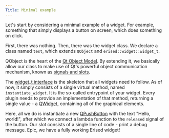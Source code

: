 ```yaml
---
Title: Minimal example
---
```


Let's start by considering a minimal example of a widget. For example, something that simply displays a button on screen, which does something on click.

First, there was nothing. Then, there was the widget class. We declare a class named `test`, which extends `QObject` and `erised::widget::widget_t`.

QObject is the heart of the [Qt Object Model](https://doc.qt.io/qt-5/object.html). By extending it, we basically allow our class to make use of Qt's powerful object communication mechanism, known as [signals and slots](https://doc.qt.io/qt-5/signalsandslots.html).

The [widget_t interface](https://github.com/invakid404/erised/blob/main/widget/interface.h) is the skeleton that all widgets need to follow. As of now, it simply consists of a single virtual method, named `instantiate_widget`. It is the so-called entrypoint of your widget. Every plugin needs to provide an implementation of that method, returning a single value - a [QWidget](https://doc.qt.io/qt-5/qwidget.html), containing all of the graphical elements.

Here, all we do is instantiate a new [QPushButton](https://doc.qt.io/qt-5/qpushbutton.html) with the text "Hello, world!", after which we connect a lambda function to the `released` signal of the button. Our slot consists of a single line of code - print a debug message. Epic, we have a fully working Erised widget!
